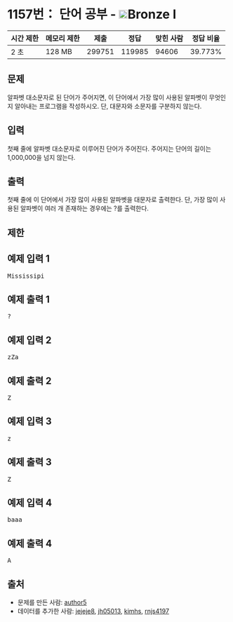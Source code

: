 # 1157번： 단어 공부 - <img src="https://static.solved.ac/tier_small/5.svg" style="height:20px" />Bronze I


| 시간 제한 | 메모리 제한 | 제출 | 정답 | 맞힌 사람 | 정답 비율 |
| --- | --- | --- | --- | --- | --- |
| 2 초 | 128 MB | 299751 | 119985 | 94606 | 39.773% |


## 문제


알파벳 대소문자로 된 단어가 주어지면, 이 단어에서 가장 많이 사용된 알파벳이 무엇인지 알아내는 프로그램을 작성하시오. 단, 대문자와 소문자를 구분하지 않는다.




## 입력


첫째 줄에 알파벳 대소문자로 이루어진 단어가 주어진다. 주어지는 단어의 길이는 1,000,000을 넘지 않는다.




## 출력


첫째 줄에 이 단어에서 가장 많이 사용된 알파벳을 대문자로 출력한다. 단, 가장 많이 사용된 알파벳이 여러 개 존재하는 경우에는 ?를 출력한다.




## 제한




## 예제 입력 1


<pre>Mississipi
</pre>


## 예제 출력 1


<pre>?
</pre>




## 예제 입력 2


<pre>zZa
</pre>


## 예제 출력 2


<pre>Z
</pre>




## 예제 입력 3


<pre>z
</pre>


## 예제 출력 3


<pre>Z
</pre>




## 예제 입력 4


<pre>baaa
</pre>


## 예제 출력 4


<pre>A
</pre>






## 출처


- 문제를 만든 사람: [author5](/user/author5)
- 데이터를 추가한 사람: [jejeje8](/user/jejeje8), [jh05013](/user/jh05013), [kimhs](/user/kimhs), [rnjs4197](/user/rnjs4197)




